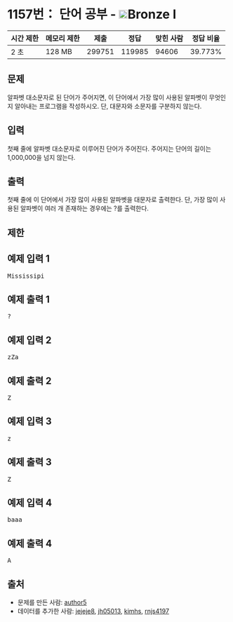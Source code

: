 # 1157번： 단어 공부 - <img src="https://static.solved.ac/tier_small/5.svg" style="height:20px" />Bronze I


| 시간 제한 | 메모리 제한 | 제출 | 정답 | 맞힌 사람 | 정답 비율 |
| --- | --- | --- | --- | --- | --- |
| 2 초 | 128 MB | 299751 | 119985 | 94606 | 39.773% |


## 문제


알파벳 대소문자로 된 단어가 주어지면, 이 단어에서 가장 많이 사용된 알파벳이 무엇인지 알아내는 프로그램을 작성하시오. 단, 대문자와 소문자를 구분하지 않는다.




## 입력


첫째 줄에 알파벳 대소문자로 이루어진 단어가 주어진다. 주어지는 단어의 길이는 1,000,000을 넘지 않는다.




## 출력


첫째 줄에 이 단어에서 가장 많이 사용된 알파벳을 대문자로 출력한다. 단, 가장 많이 사용된 알파벳이 여러 개 존재하는 경우에는 ?를 출력한다.




## 제한




## 예제 입력 1


<pre>Mississipi
</pre>


## 예제 출력 1


<pre>?
</pre>




## 예제 입력 2


<pre>zZa
</pre>


## 예제 출력 2


<pre>Z
</pre>




## 예제 입력 3


<pre>z
</pre>


## 예제 출력 3


<pre>Z
</pre>




## 예제 입력 4


<pre>baaa
</pre>


## 예제 출력 4


<pre>A
</pre>






## 출처


- 문제를 만든 사람: [author5](/user/author5)
- 데이터를 추가한 사람: [jejeje8](/user/jejeje8), [jh05013](/user/jh05013), [kimhs](/user/kimhs), [rnjs4197](/user/rnjs4197)




